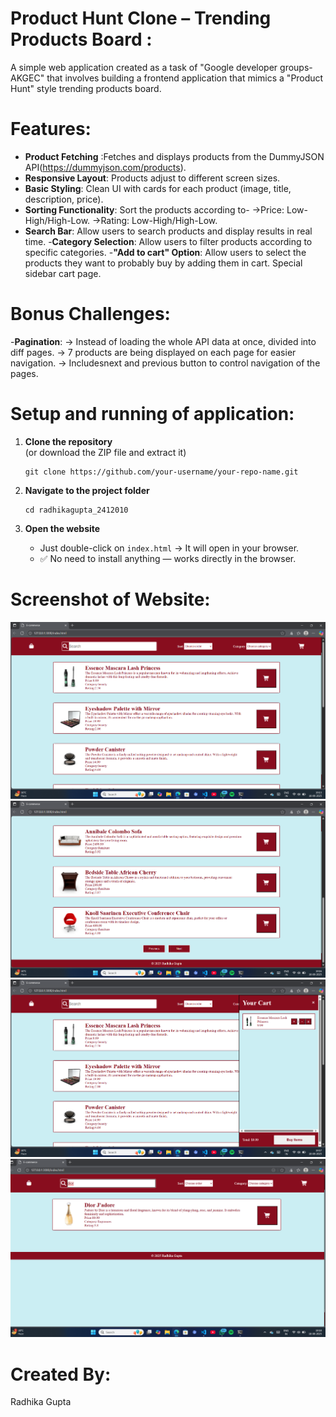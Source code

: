 # Product Hunt Clone – Trending Products Board :

A simple web application created as a task of "Google developer groups-AKGEC" that involves building a frontend application that mimics a "Product Hunt" style trending products board.

# Features:

- **Product Fetching** :Fetches and displays products from the DummyJSON API(https://dummyjson.com/products).
- **Responsive Layout**: Products adjust to different screen sizes. 
- **Basic Styling**: Clean UI with cards for each product (image, title, description, price).  
- **Sorting Functionality**: Sort the products according to-
    ->Price: Low-High/High-Low.
    ->Rating: Low-High/High-Low.
- **Search Bar**: Allow users to search products and display results in real time.
-**Category Selection**: Allow users to filter products according to specific categories.
-**"Add to cart" Option**: Allow users to select the products they want to probably buy by adding them in cart. Special sidebar cart page.

# Bonus Challenges:

-**Pagination**:
   -> Instead of loading the whole API data at once, divided into diff pages.
   -> 7 products are being displayed on each page for easier navigation.
   -> Includesnext and previous button to control navigation of the pages.

# Setup and running of application:

1. **Clone the repository**  
   (or download the ZIP file and extract it)  
   ```
   git clone https://github.com/your-username/your-repo-name.git
   ```

2. **Navigate to the project folder**  
   ```
   cd radhikagupta_2412010
   ```

3. **Open the website**  
   - Just double-click on `index.html` → It will open in your browser.  
   - ✅ No need to install anything — works directly in the browser.

# Screenshot of Website:

![Screenshot](/assets/Screenshot%202025-08-18%20191329.png)
![Screenshot](/assets/Screenshot%202025-08-18%20191629.png)
![Screenshot](/assets/Screenshot%202025-08-18%20191748.png)
![Screenshot](/assets/Screenshot%202025-08-18%20191810.png)

# Created By:
Radhika Gupta

